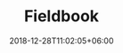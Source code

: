 ---
title: "Fieldbook"
date: 2018-12-28T11:02:05+06:00
icon: "ti-clipboard"
description: "Learn how to create your fieldbook"
type : "docs"
weight: = 2
---